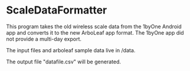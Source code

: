 # ScaleDataFormatter


This program takes the old wireless scale data from the 1byOne Android app
and converts it to the new ArboLeaf app format. The 1byOne app did not provide
a multi-day export.

The input files and arboleaf sample data live in /data.

The output file "datafile.csv" will be generated.
